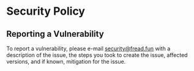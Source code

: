 # Security Policy

## Reporting a Vulnerability

To report a vulnerability, please e-mail <security@fread.fun>  with a description of the issue, the steps you took to create the  issue, affected versions, and if known, mitigation for the issue.
